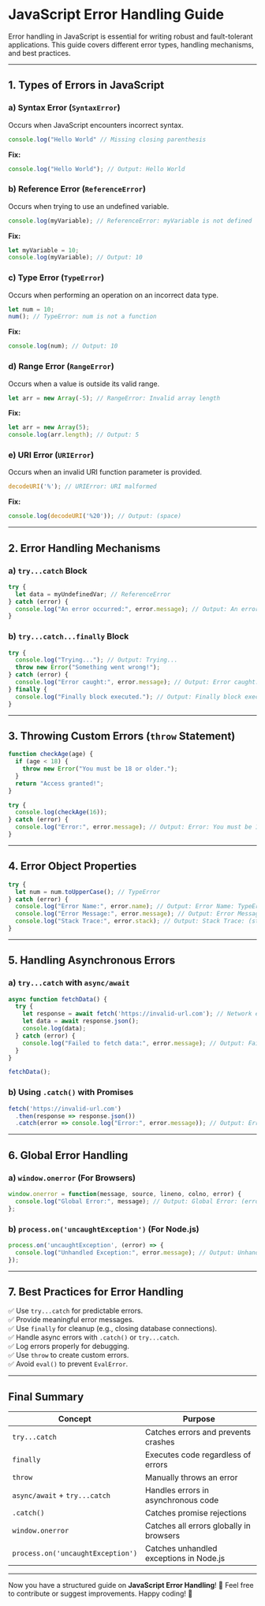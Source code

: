 # JavaScript Error Handling Guide

Error handling in JavaScript is essential for writing robust and fault-tolerant applications. This guide covers different error types, handling mechanisms, and best practices.

---

## **1. Types of Errors in JavaScript**

### **a) Syntax Error (`SyntaxError`)**
Occurs when JavaScript encounters incorrect syntax.
```javascript
console.log("Hello World" // Missing closing parenthesis
```
**Fix:**
```javascript
console.log("Hello World"); // Output: Hello World
```

### **b) Reference Error (`ReferenceError`)**
Occurs when trying to use an undefined variable.
```javascript
console.log(myVariable); // ReferenceError: myVariable is not defined
```
**Fix:**
```javascript
let myVariable = 10;
console.log(myVariable); // Output: 10
```

### **c) Type Error (`TypeError`)**
Occurs when performing an operation on an incorrect data type.
```javascript
let num = 10;
num(); // TypeError: num is not a function
```
**Fix:**
```javascript
console.log(num); // Output: 10
```

### **d) Range Error (`RangeError`)**
Occurs when a value is outside its valid range.
```javascript
let arr = new Array(-5); // RangeError: Invalid array length
```
**Fix:**
```javascript
let arr = new Array(5);
console.log(arr.length); // Output: 5
```

### **e) URI Error (`URIError`)**
Occurs when an invalid URI function parameter is provided.
```javascript
decodeURI('%'); // URIError: URI malformed
```
**Fix:**
```javascript
console.log(decodeURI('%20')); // Output: (space)
```

---

## **2. Error Handling Mechanisms**

### **a) `try...catch` Block**
```javascript
try {
  let data = myUndefinedVar; // ReferenceError
} catch (error) {
  console.log("An error occurred:", error.message); // Output: An error occurred: myUndefinedVar is not defined
}
```

### **b) `try...catch...finally` Block**
```javascript
try {
  console.log("Trying..."); // Output: Trying...
  throw new Error("Something went wrong!");
} catch (error) {
  console.log("Error caught:", error.message); // Output: Error caught: Something went wrong!
} finally {
  console.log("Finally block executed."); // Output: Finally block executed.
}
```

---

## **3. Throwing Custom Errors (`throw` Statement)**
```javascript
function checkAge(age) {
  if (age < 18) {
    throw new Error("You must be 18 or older.");
  }
  return "Access granted!";
}

try {
  console.log(checkAge(16));
} catch (error) {
  console.log("Error:", error.message); // Output: Error: You must be 18 or older.
}
```

---

## **4. Error Object Properties**
```javascript
try {
  let num = num.toUpperCase(); // TypeError
} catch (error) {
  console.log("Error Name:", error.name); // Output: Error Name: TypeError
  console.log("Error Message:", error.message); // Output: Error Message: Cannot read properties of undefined (reading 'toUpperCase')
  console.log("Stack Trace:", error.stack); // Output: Stack Trace: (stack trace info)
}
```

---

## **5. Handling Asynchronous Errors**

### **a) `try...catch` with `async/await`**
```javascript
async function fetchData() {
  try {
    let response = await fetch('https://invalid-url.com'); // Network error
    let data = await response.json();
    console.log(data);
  } catch (error) {
    console.log("Failed to fetch data:", error.message); // Output: Failed to fetch data: Failed to fetch
  }
}

fetchData();
```

### **b) Using `.catch()` with Promises**
```javascript
fetch('https://invalid-url.com')
  .then(response => response.json())
  .catch(error => console.log("Error:", error.message)); // Output: Error: Failed to fetch
```

---

## **6. Global Error Handling**

### **a) `window.onerror` (For Browsers)**
```javascript
window.onerror = function(message, source, lineno, colno, error) {
  console.log("Global Error:", message); // Output: Global Error: (error message)
};
```

### **b) `process.on('uncaughtException')` (For Node.js)**
```javascript
process.on('uncaughtException', (error) => {
  console.log("Unhandled Exception:", error.message); // Output: Unhandled Exception: (error message)
});
```

---

## **7. Best Practices for Error Handling**
✅ Use `try...catch` for predictable errors.  
✅ Provide meaningful error messages.  
✅ Use `finally` for cleanup (e.g., closing database connections).  
✅ Handle async errors with `.catch()` or `try...catch`.  
✅ Log errors properly for debugging.  
✅ Use `throw` to create custom errors.  
✅ Avoid `eval()` to prevent `EvalError`.  

---

## **Final Summary**
| Concept | Purpose |
|--------------------|---------|
| `try...catch` | Catches errors and prevents crashes |
| `finally` | Executes code regardless of errors |
| `throw` | Manually throws an error |
| `async/await` + `try...catch` | Handles errors in asynchronous code |
| `.catch()` | Catches promise rejections |
| `window.onerror` | Catches all errors globally in browsers |
| `process.on('uncaughtException')` | Catches unhandled exceptions in Node.js |

---

Now you have a structured guide on **JavaScript Error Handling**! 🚀 Feel free to contribute or suggest improvements. Happy coding! 🎯
